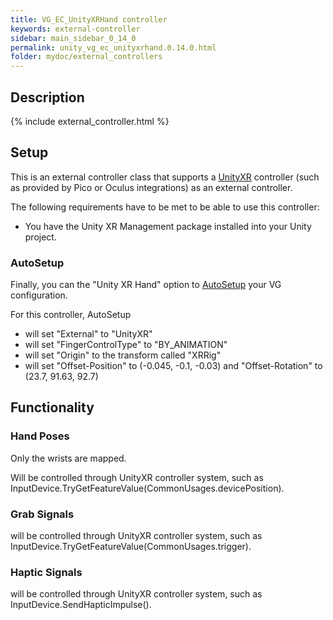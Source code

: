 ```yaml
---
title: VG_EC_UnityXRHand controller
keywords: external-controller
sidebar: main_sidebar_0_14_0
permalink: unity_vg_ec_unityxrhand.0.14.0.html
folder: mydoc/external_controllers
---
```


## Description

{% include external_controller.html %}

## Setup 

This is an external controller class that supports a [UnityXR](https://docs.unity3d.com/Manual/XR.0.14.0.html) controller (such as provided by Pico or Oculus integrations) as an external controller.
 
<!--{% include important.html content="After assuring that the following conditions are met, you have to add the scripting define symbol **VG_USE_UNITYXR_CONTROLLER** to your Unity player settings (Project Settings → Player → Script Compilation) OR activate the same define in VG_EC_UnityXRHand.cs." %}-->

The following requirements have to be met to be able to use this controller:

 * You have the Unity XR Management package installed into your Unity project.

### AutoSetup

Finally, you can the "Unity XR Hand" option to [AutoSetup](unity_component_myvirtualgrasp.0.14.0.html#autosetup) your VG configuration.

For this controller, AutoSetup 

* will set "External" to "UnityXR"
* will set "FingerControlType" to "BY_ANIMATION"
* will set "Origin" to the transform called "XRRig"
* will set "Offset-Position" to (-0.045, -0.1, -0.03) and "Offset-Rotation" to (23.7, 91.63, 92.7)

## Functionality

### Hand Poses
Only the wrists are mapped.

Will be controlled through UnityXR controller system, such as InputDevice.TryGetFeatureValue(CommonUsages.devicePosition).

### Grab Signals
will be controlled through UnityXR controller system, such as InputDevice.TryGetFeatureValue(CommonUsages.trigger).

### Haptic Signals
will be controlled through UnityXR controller system, such as InputDevice.SendHapticImpulse().